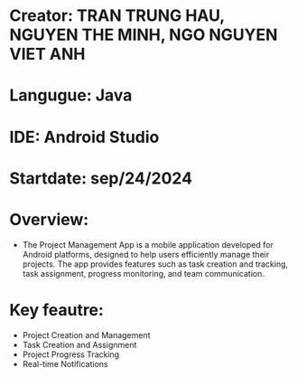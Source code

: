 # Creator: TRAN TRUNG HAU, NGUYEN THE MINH, NGO NGUYEN VIET ANH
# Langugue: Java
# IDE: Android Studio
# Startdate: sep/24/2024
# Overview: 
+ The Project Management App is a mobile application developed for Android platforms, 
designed to help users efficiently manage their projects. The app provides features such 
as task creation and tracking, task assignment, progress monitoring, and team communication.
# Key feautre:
+ Project Creation and Management
+ Task Creation and Assignment
+ Project Progress Tracking
+ Real-time Notifications
